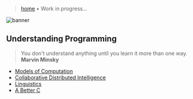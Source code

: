 > [home](/)
> &bull; Work in progress...

![banner](/computing/photos/banner.png)

## Understanding Programming 

> You don't understand anything until you learn it more than one way.  
> **Marvin Minsky**

* [Models of Computation](/models)
* [Collaborative Distributed Intelligence](/cdi)
* [Linguistics](/linguistics)
* [A Better C](/abc)
